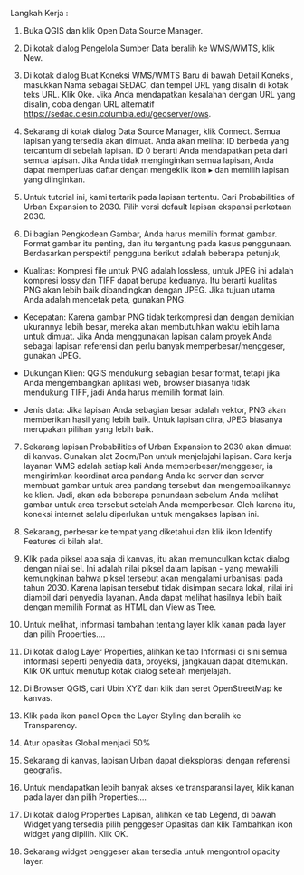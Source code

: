 Langkah Kerja :

1. Buka QGIS dan klik Open Data Source Manager.

2. Di kotak dialog Pengelola Sumber Data beralih ke WMS/WMTS, klik New.

3. Di kotak dialog Buat Koneksi WMS/WMTS Baru di bawah Detail Koneksi, masukkan Nama sebagai SEDAC, dan tempel URL yang disalin di kotak teks URL. Klik Oke. Jika Anda mendapatkan kesalahan dengan URL yang disalin, coba dengan URL alternatif https://sedac.ciesin.columbia.edu/geoserver/ows.

4. Sekarang di kotak dialog Data Source Manager, klik Connect. Semua lapisan yang tersedia akan dimuat. Anda akan melihat ID berbeda yang tercantum di sebelah lapisan. ID 0 berarti Anda mendapatkan peta dari semua lapisan. Jika Anda tidak menginginkan semua lapisan, Anda dapat memperluas daftar dengan mengeklik ikon ▸ dan memilih lapisan yang diinginkan.

5. Untuk tutorial ini, kami tertarik pada lapisan tertentu. Cari Probabilities of Urban Expansion to 2030. Pilih versi default lapisan ekspansi perkotaan 2030.

6. Di bagian Pengkodean Gambar, Anda harus memilih format gambar. Format gambar itu penting, dan itu tergantung pada kasus penggunaan. Berdasarkan perspektif pengguna berikut adalah beberapa petunjuk,

-  Kualitas: Kompresi file untuk PNG adalah lossless, untuk JPEG ini adalah kompresi lossy dan TIFF dapat berupa keduanya. Itu berarti kualitas PNG akan lebih baik dibandingkan dengan JPEG. Jika tujuan utama Anda adalah mencetak peta, gunakan PNG.

-  Kecepatan: Karena gambar PNG tidak terkompresi dan dengan demikian ukurannya lebih besar, mereka akan membutuhkan waktu lebih lama untuk dimuat. Jika Anda menggunakan lapisan dalam proyek Anda sebagai lapisan referensi dan perlu banyak memperbesar/menggeser, gunakan JPEG.

-  Dukungan Klien: QGIS mendukung sebagian besar format, tetapi jika Anda mengembangkan aplikasi web, browser biasanya tidak mendukung TIFF, jadi Anda harus memilih format lain.

-  Jenis data: Jika lapisan Anda sebagian besar adalah vektor, PNG akan memberikan hasil yang lebih baik. Untuk lapisan citra, JPEG biasanya merupakan pilihan yang lebih baik.

7. Sekarang lapisan Probabilities of Urban Expansion to 2030 akan dimuat di kanvas. Gunakan alat Zoom/Pan untuk menjelajahi lapisan. Cara kerja layanan WMS adalah setiap kali Anda memperbesar/menggeser, ia mengirimkan koordinat area pandang Anda ke server dan server membuat gambar untuk area pandang tersebut dan mengembalikannya ke klien. Jadi, akan ada beberapa penundaan sebelum Anda melihat gambar untuk area tersebut setelah Anda memperbesar. Oleh karena itu, koneksi internet selalu diperlukan untuk mengakses lapisan ini.

8. Sekarang, perbesar ke tempat yang diketahui dan klik ikon Identify Features di bilah alat. 

9. Klik pada piksel apa saja di kanvas, itu akan memunculkan kotak dialog dengan nilai sel. Ini adalah nilai piksel dalam lapisan - yang mewakili kemungkinan bahwa piksel tersebut akan mengalami urbanisasi pada tahun 2030. Karena lapisan tersebut tidak disimpan secara lokal, nilai ini diambil dari penyedia layanan. Anda dapat melihat hasilnya lebih baik dengan memilih Format as HTML dan View as Tree.

10. Untuk melihat, informasi tambahan tentang layer klik kanan pada layer dan pilih Properties….

11. Di kotak dialog  Layer Properties, alihkan ke tab Informasi di sini semua informasi seperti penyedia data, proyeksi, jangkauan dapat ditemukan. Klik OK untuk menutup kotak dialog setelah menjelajah.

12. Di Browser QGIS, cari Ubin XYZ dan klik dan seret OpenStreetMap ke kanvas.

13. Klik pada ikon panel Open the Layer Styling dan beralih ke Transparency.

14. Atur opasitas Global menjadi 50%

15. Sekarang di kanvas, lapisan Urban dapat dieksplorasi dengan referensi geografis.

16. Untuk mendapatkan lebih banyak akses ke transparansi layer, klik kanan pada layer dan pilih Properties….

17. Di kotak dialog Properties Lapisan, alihkan ke tab Legend, di bawah Widget yang tersedia pilih penggeser Opasitas dan klik Tambahkan ikon widget yang dipilih. Klik OK. 

18. Sekarang widget penggeser akan tersedia untuk mengontrol opacity layer.

